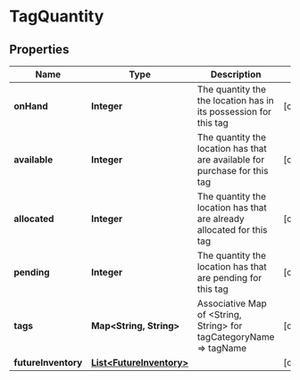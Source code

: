 
# TagQuantity

## Properties
Name | Type | Description | Notes
------------ | ------------- | ------------- | -------------
**onHand** | **Integer** | The quantity the the location has in its possession for this tag |  [optional]
**available** | **Integer** | The quantity the location has that are available for purchase for this tag |  [optional]
**allocated** | **Integer** | The quantity the location has that are already allocated for this tag |  [optional]
**pending** | **Integer** | The quantity the location has that are pending for this tag |  [optional]
**tags** | **Map&lt;String, String&gt;** | Associative Map of &lt;String, String&gt; for tagCategoryName &#x3D;&gt; tagName |  [optional]
**futureInventory** | [**List&lt;FutureInventory&gt;**](FutureInventory.md) |  |  [optional]




